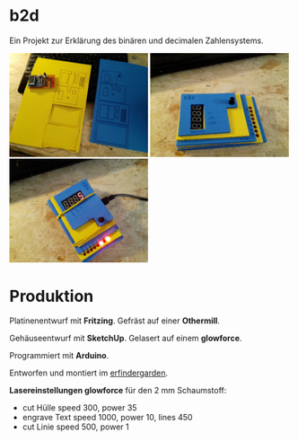 # b2d

Ein Projekt zur Erklärung des binären und decimalen Zahlensystems. 

<img src="IMG/b2d_1.jpg" width = "49%" /> 
<img src="IMG/b2d_2.jpg" width = "49%" />
<img src="IMG/b2d_3.jpg" width = "49%" />



# Produktion #

Platinenentwurf mit **Fritzing**.
Gefräst auf einer **Othermill**.

Gehäuseentwurf mit **SketchUp**. 
Gelasert auf einem **glowforce**.

Programmiert mit **Arduino**.

Entworfen und montiert im [erfindergarden](http://www.erfindergarden).



**Lasereinstellungen glowforce** für den 2 mm Schaumstoff:

- cut Hülle speed 300, power 35
- engrave Text speed 1000, power 10, lines 450
- cut Linie speed 500, power 1
 